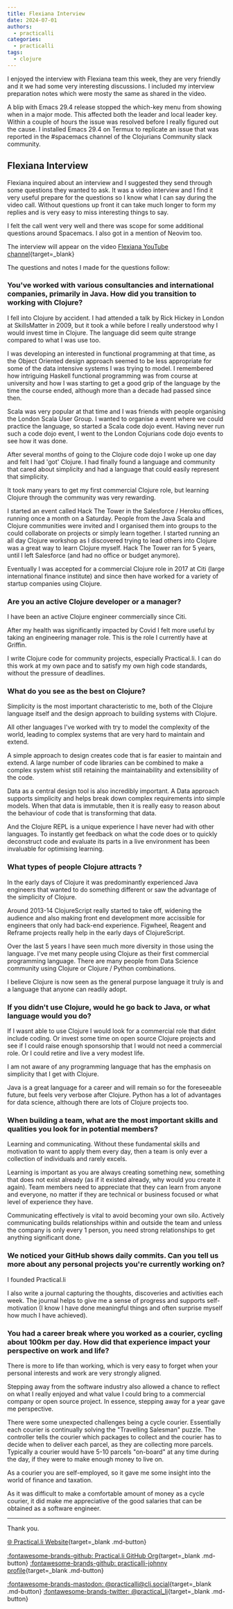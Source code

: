 ```yaml
---
title: Flexiana Interview
date: 2024-07-01
authors:
  - practicalli
categories:
  - practicalli
tags:
  - clojure
---
```


I enjoyed the interview with Flexiana team this week, they are very friendly and it we had some very interesting discussions.  I included my interview preparation notes which were mosty the same as shared in the video.

A blip with Emacs 29.4 release stopped the which-key menu from showing when in a major mode.  This affected both the leader and local leader key.  Within a couple of hours the issue was resolved before I really figured out the cause. I installed Emacs 29.4 on Termux to replicate an issue that was reported in the #spacemacs channel of the Clojurians Community slack community.

<!-- more -->


## Flexiana Interview

Flexiana inquired about an interview and I suggested they send through some questions they wanted to ask.  It was a video interview and I find it very useful prepare for the questions so I know what I can say during the video call.  Without questions up front it can take much longer to form my replies and is very easy to miss interesting things to say.

I felt the call went very well and there was scope for some additional questions around Spacemacs.  I also got in a mention of Neovim too.

The interview will appear on the video [Flexiana YouTube channel](https://www.youtube.com/channel/UCg61aY2i6xcJl0KVNqX51Dg){target=_blank}

The questions and notes I made for the questions follow:


### You've worked with various consultancies and international companies, primarily in Java. How did you transition to working with Clojure?

I fell into Clojure by accident. I had attended a talk by Rick Hickey in London at SkillsMatter in 2009, but it took a while before I really understood why I would invest time in Clojure.  The language did seem quite strange compared to what I was use too.

I was developing an interested in functional programming at that time, as the Object Oriented design approach seemed to be less appropriate for some of the data intensive systems I was trying to model.  I remembered how intriguing Haskell functional programming was from course at university and how I was starting to get a good grip of the language by the time the course ended, although more than a decade had passed since then.

Scala was very popular at that time and I was friends with people organising the London Scala User Group.  I wanted to organise a event where we could practice the language, so started a Scala code dojo event.  Having never run such a code dojo event, I went to the London Cojurians code dojo events to see how it was done.

After several months of going to the Clojure code dojo I woke up one day and felt I had 'got' Clojure.  I had finally found a language and community that cared about simplicity and had a language that could easily represent that simplicity.

It took many years to get my first commercial Clojure role, but learning Clojure through the community was very rewarding.

I started an event called Hack The Tower in the Salesforce / Heroku offices, running once a month on a Saturday. People from the Java Scala and Clojure communities were invited and I organised them into groups to the could collaborate on projects or simply learn together.  I started running an all day Clojure workshop as I discovered trying to lead others into Clojure was a great way to learn Clojure myself.  Hack The Tower ran for 5 years, until I left Salesforce (and had no office or budget anymore).

Eventually I was accepted for a commercial Clojure role in 2017 at Citi (large international finance institute) and since then have worked for a variety of startup companies using Clojure.


### Are you an active Clojure developer or a manager?

I have been an active Clojure engineer commercially since Citi.

After my health was significantly impacted by Covid I felt more useful by taking an engineering manager role. This is the role I currently have at Griffin.

I write Clojure code for community projects, especially Practical.li.  I can do this work at my own pace and to satisfy my own high code standards, without the pressure of deadlines.


### What do you see as the best on Clojure?

Simplicity is the most important characteristic to me, both of the Clojure language itself and the design approach to building systems with Clojure.

All other languages I've worked with try to model the complexity of the world, leading to complex systems that are very hard to maintain and extend.

A simple approach to design creates code that is far easier to maintain and extend.  A large number of code libraries can be combined to make a complex system whist still retaining the maintainability and extensibility of the code.

Data as a central design tool is also incredibly important.  A Data approach supports simplicity and helps break down complex requirements into simple models.  When that data is immutable, then it is really easy to reason about the behaviour of code that is transforming that data.

And the Clojure REPL is a unique experience I have never had with other languages.  To instantly get feedback on what the code does or to quickly deconstruct code and evaluate its parts in a live environment has been invaluable for optimising learning.


### What types of people Clojure attracts ?

In the early days of Clojure it was predominantly experienced Java engineers that wanted to do something different or saw the advantage of the simplicity of Clojure.

Around 2013-14 ClojureScript really started to take off, widening the audience and also making front end development more accissible for engineers that only had back-end experience.  Figwheel, Reagent and Reframe projects really help in the early days of ClojureScript.

Over the last 5 years I have seen much more diversity in those using the language.  I've met many people using Clojure as their first commercial programming language.  There are many people from Data Science community using Clojure or Clojure / Python combinations.

I believe Clojure is now seen as the general purpose language it truly is and a language that anyone can readily adopt.


### If you didn't use Clojure, would he go back to Java, or what language would you do?

If I wasnt able to use Clojure I would look for a commercial role that didnt include coding.  Or invest some time on open source Clojure projects and see if I could raise enough sponsorship that I would not need a commercial role.  Or I could retire and live a very modest life.

I am not aware of any programming language that has the emphasis on simplicity that I get with Clojure.

Java is a great language for a career and will remain so for the foreseeable future, but feels very verbose after Clojure.  Python has a lot of advantages for data science, although there are lots of Clojure projects too.


### When building a team, what are the most important skills and qualities you look for in potential members?

Learning and communicating.  Without these fundamental skills and motivation to want to apply them every day, then a team is only ever a collection of individuals and rarely excels.

Learning is important as you are always creating something new, something that does not exist already (as if it existed already, why would you create it again).  Team members need to appreciate that they can learn from anyone and everyone, no matter if they are technical or business focused or what level of experience they have.

Communicating effectively is vital to avoid becoming your own silo.  Actively communicating builds relationships within and outside the team and unless the company is only every 1 person, you need strong relationships to get anything significant done.


### We noticed your GitHub shows daily commits. Can you tell us more about any personal projects you're currently working on?

I founded Practical.li

I also write a journal capturing the thoughts, discoveries and activities each week.  The journal helps to give me a sense of progress and supports self-motivation (I know I have done meaningful things and often surprise myself how much I have achieved).

### You had a career break where you worked as a courier, cycling about 100km per day. How did that experience impact your perspective on work and life?

There is more to life than working, which is very easy to forget when your personal interests and work are very strongly aligned.

Stepping away from the software industry also allowed a chance to reflect on what I really enjoyed and what value I could bring to a commercial company or open source project.  In essence, stepping away for a year gave me perspective.

There were some unexpected challenges being a cycle courier. Essentially each courier is continually solving the "Travelling Salesman" puzzle.  The controller tells the courier which packages to collect and the courier has to decide when to deliver each parcel, as they are collecting more parcels.  Typically a courier would have 5-10 parcels "on-board" at any time during the day, if they were to make enough money to live on.

As a courier you are self-employed, so it gave me some insight into the world of finance and taxation.

As it was difficult to make a comfortable amount of money as a cycle courier, it did make me appreciative of the good salaries that can be obtained as a software engineer.


---
Thank you.

[:globe_with_meridians: Practical.li Website](https://practical.li){target=_blank .md-button}

[:fontawesome-brands-github: Practical.li GitHub Org](https://github.com/practicalli){target=_blank .md-button}
[:fontawesome-brands-github: practicalli-johnny profile](https://github.com/practicalli-johnny){target=_blank .md-button}

[:fontawesome-brands-mastodon: @practicalli@clj.social](https://clj.social/@practicalli){target=_blank .md-button}
[:fontawesome-brands-twitter: @practical_li](https://twitter.com/practcial_li){target=_blank .md-button}
